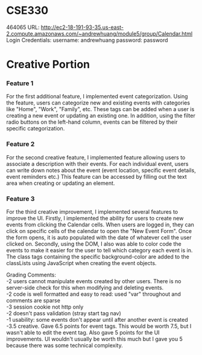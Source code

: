 # CSE330
464065
URL: http://ec2-18-191-93-35.us-east-2.compute.amazonaws.com/~andrewhuang/module5/group/Calendar.html <br>
Login Credentials: username: andrewhuang password: password

# Creative Portion

### Feature 1
For the first additional feature, I implemented event categorization. Using the feature, users can categorize new and existing events with categories like "Home", "Work", "Family", etc. These tags can be added when a user is creating a new event or updating an existing one. In addition, using the filter radio buttons on the left-hand column, events can be filtered by their specific categorization.

### Feature 2
For the second creative feature, I implemented feature allowing users to associate a description with their events. For each individual event, users can write down notes about the event (event location, specific event details, event reminders etc.) This feature can be accessed by filling out the text area when creating or updating an element.

### Feature 3
For the third creative improvement, I implemented several features to improve the UI. Firstly, I implemented the ability for users to create new events from clicking the Calendar cells. When users are logged in, they can click on specific cells of the calendar to open the "New Event Form". Once the form opens, it is auto populated with the date of whatever cell the user clicked on. Secondly, using the DOM, I also was able to color code the events to make it easier for the user to tell which category each event is in. The class tags containing the specific background-color are added to the classLists using JavaScript when creating the event objects.  
  
Grading Comments:  
-2 users cannot manipulate events created by other users. There is no server-side check for this when modifying and deleting events.  
-2 code is well formatted and easy to read: used "var" throughout and comments are sparse  
-3 session cookie not http only  
-2 doesn't pass validation (stray start tag nav)  
-1 usability: some events don't appear until after another event is created  
-3.5 creative. Gave 6.5 points for event tags. This would be worth 7.5, but I wasn't able to edit the event tag. Also gave 5 points for the UI improvements. UI wouldn't usually be worth this much but I gave you 5 because there was some technical complexity.
